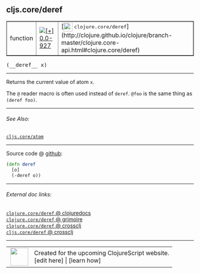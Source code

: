 ## cljs.core/deref



 <table border="1">
<tr>
<td>function</td>
<td><a href="https://github.com/cljsinfo/cljs-api-docs/tree/0.0-927"><img valign="middle" alt="[+] 0.0-927" title="Added in 0.0-927" src="https://img.shields.io/badge/+-0.0--927-lightgrey.svg"></a> </td>
<td>
[<img height="24px" valign="middle" src="http://i.imgur.com/1GjPKvB.png"> <samp>clojure.core/deref</samp>](http://clojure.github.io/clojure/branch-master/clojure.core-api.html#clojure.core/deref)
</td>
</tr>
</table>


 <samp>
(__deref__ x)<br>
</samp>

---

Returns the current value of atom `x`.

The `@` reader macro is often used instead of `deref`. `@foo` is the same thing
as `(deref foo)`.

---


###### See Also:

[`cljs.core/atom`](cljs.core_atom.md)<br>

---




Source code @ [github](https://github.com/clojure/clojurescript/blob/r2911/src/cljs/cljs/core.cljs#L920-L922):

```clj
(defn deref
  [o]
  (-deref o))
```

<!--
Repo - tag - source tree - lines:

 <pre>
clojurescript @ r2911
└── src
    └── cljs
        └── cljs
            └── <ins>[core.cljs:920-922](https://github.com/clojure/clojurescript/blob/r2911/src/cljs/cljs/core.cljs#L920-L922)</ins>
</pre>

-->

---



###### External doc links:

[`clojure.core/deref` @ clojuredocs](http://clojuredocs.org/clojure.core/deref)<br>
[`clojure.core/deref` @ grimoire](http://conj.io/store/v1/org.clojure/clojure/1.7.0-beta3/clj/clojure.core/deref/)<br>
[`clojure.core/deref` @ crossclj](http://crossclj.info/fun/clojure.core/deref.html)<br>
[`cljs.core/deref` @ crossclj](http://crossclj.info/fun/cljs.core.cljs/deref.html)<br>

---

 <table>
<tr><td>
<img valign="middle" align="right" width="48px" src="http://i.imgur.com/Hi20huC.png">
</td><td>
Created for the upcoming ClojureScript website.<br>
[edit here] | [learn how]
</td></tr></table>

[edit here]:https://github.com/cljsinfo/cljs-api-docs/blob/master/cljsdoc/cljs.core_deref.cljsdoc
[learn how]:https://github.com/cljsinfo/cljs-api-docs/wiki/cljsdoc-files

<!--

This information was too distracting to show to readers, but I'll leave it
commented here since it is helpful to:

- pretty-print the data used to generate this document
- and show how to retrieve that data



The API data for this symbol:

```clj
{:description "Returns the current value of atom `x`.\n\nThe `@` reader macro is often used instead of `deref`. `@foo` is the same thing\nas `(deref foo)`.",
 :ns "cljs.core",
 :name "deref",
 :signature ["[x]"],
 :history [["+" "0.0-927"]],
 :type "function",
 :related ["cljs.core/atom"],
 :full-name-encode "cljs.core_deref",
 :source {:code "(defn deref\n  [o]\n  (-deref o))",
          :title "Source code",
          :repo "clojurescript",
          :tag "r2911",
          :filename "src/cljs/cljs/core.cljs",
          :lines [920 922]},
 :full-name "cljs.core/deref",
 :clj-symbol "clojure.core/deref"}

```

Retrieve the API data for this symbol:

```clj
;; from Clojure REPL
(require '[clojure.edn :as edn])
(-> (slurp "https://raw.githubusercontent.com/cljsinfo/cljs-api-docs/catalog/cljs-api.edn")
    (edn/read-string)
    (get-in [:symbols "cljs.core/deref"]))
```

-->
